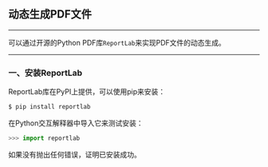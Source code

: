 ## 动态生成PDF文件

---

可以通过开源的Python PDF库`ReportLab`来实现PDF文件的动态生成。

---

### 一、安装ReportLab

ReportLab库在PyPI上提供，可以使用pip来安装：
```bash
$ pip install reportlab
```
在Python交互解释器中导入它来测试安装：
```python
>>> import reportlab
```
如果没有抛出任何错误，证明已安装成功。